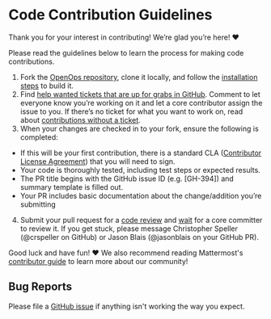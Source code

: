 # Code Contribution Guidelines

Thank you for your interest in contributing! We’re glad you’re here! ❤️

Please read the guidelines below to learn the process for making code contributions.

1. Fork the [OpenOps repository](https://github.com/mattermost/openops), clone it locally, and follow the [installation steps](https://github.com/mattermost/openops#install-openops-mattermost--mattermost-plugin-ai) to build it.
2. Find [help wanted tickets that are up for grabs in GitHub](https://github.com/mattermost/openops/issues?q=is%3Aopen+is%3Aissue+label%3A%22Up+for+grabs%22+label%3A%22Help+Wanted%22). Comment to let everyone know you’re working on it and let a core contributor assign the issue to you. If there’s no ticket for what you want to work on, read about [contributions without a ticket](https://developers.mattermost.com/contribute/more-info/getting-started/contributions-without-ticket/).
3. When your changes are checked in to your fork, ensure the following is completed:

  - If this will be your first contribution, there is a standard CLA ([Contributor License Agreement](https://mattermost.com/mattermost-contributor-agreement/)) that you will need to sign.
  - Your code is thoroughly tested, including test steps or expected results.
  - The PR title begins with the GitHub issue ID (e.g. [GH-394]) and summary template is filled out.
  - Your PR includes basic documentation about the change/addition you’re submitting

4. Submit your pull request for a [code review](https://developers.mattermost.com/contribute/more-info/getting-started/code-review/#if-you-are-a-community-member-seeking-a-review) and [wait](https://developers.mattermost.com/contribute/more-info/getting-started/code-review/#if-you-are-awaiting-a-review) for a core committer to review it. If you get stuck, please message Christopher Speller (@crspeller on GitHub) or Jason Blais (@jasonblais on your GitHub PR).

Good luck and have fun! ❤️ We also recommend reading Mattermost's [contributor guide](https://developers.mattermost.com/contribute/) to learn more about our community!

## Bug Reports

Please file a [GitHub issue](https://github.com/mattermost/openops/issues) if anything isn't working the way you expect.



